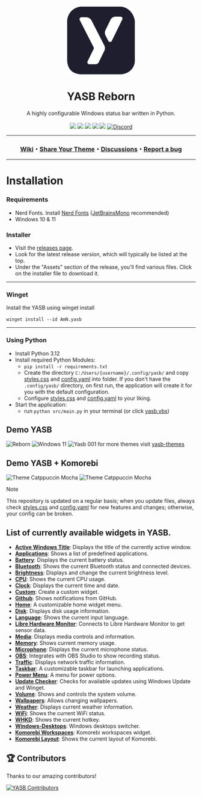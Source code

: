<p align="center"><img src="https://raw.githubusercontent.com/amnweb/yasb/main/src/assets/images/app_icon.png" width="180"></p>
<h1 align="center">YASB Reborn</h1>
<p align="center">
  A highly configurable Windows status bar written in Python.
  <br><br>
  <a href="https://opensource.org/licenses/MIT"><img src="https://img.shields.io/badge/License-MIT-yellow.svg"></a>
  <a href="https://github.com/amnweb/yasb"><img src="https://img.shields.io/github/languages/top/amnweb/yasb"></a>
  <a href="https://github.com/amnweb/yasb/issues"><img src="https://img.shields.io/github/issues/amnweb/yasb?label=Issues"></a>
  <a href="https://github.com/amnweb/yasb/releases"><img src="https://img.shields.io/github/downloads/amnweb/yasb/total?label=Total%20Downloads"></a>
  <a href="https://github.com/amnweb/yasb/releases/latest"><img src="https://img.shields.io/github/v/release/amnweb/yasb?label=Latest%20Release"></a>
  <a href="https://discord.gg/Db6t9bUnQn" title="Discord"><img alt="Discord" src="https://img.shields.io/discord/898554690126630914?label=Discord&cacheSeconds=600"></a>
</p>

***

<h3 align="center">
<a href="https://github.com/amnweb/yasb/wiki">Wiki</a>・<a href="https://github.com/amnweb/yasb-themes">Share Your Theme</a>・<a href="https://github.com/amnweb/yasb/discussions">Discussions</a>・<a href="https://github.com/amnweb/yasb/issues">Report a bug</a>
</h3>

***

# Installation

### Requirements
- Nerd Fonts. Install [Nerd Fonts](https://www.nerdfonts.com/font-downloads) ([JetBrainsMono](https://github.com/ryanoasis/nerd-fonts/releases/latest/download/JetBrainsMono.zip) recommended)
- Windows 10 & 11

### Installer
- Visit the [releases page](https://github.com/amnweb/yasb/releases).
- Look for the latest release version, which will typically be listed at the top.
- Under the "Assets" section of the release, you’ll find various files. Click on the installer file to download it.

***

### Winget
Install the YASB using winget install
```
winget install --id AmN.yasb
```
***

### Using Python
- Install Python 3.12
- Install required Python Modules:
  - `pip install -r requirements.txt`
  - Create the directory `C:/Users/{username}/.config/yasb/` and copy [styles.css](src/styles.css) and [config.yaml](src/config.yaml) into folder. If you don't have the `.config/yasb/` directory, on first run, the application will create it for you with the default configuration.
  - Configure [styles.css](src/styles.css) and [config.yaml](src/config.yaml) to your liking.
- Start the application:
  - run `python src/main.py` in your terminal (or click [yasb.vbs](src/yasb.vbs))



## Demo YASB
![Reborn](demo/demo3.png)
![Windows 11](https://raw.githubusercontent.com/amnweb/yasb-themes/refs/heads/main/themes/7d3895d4-454b-40db-a2f9-44a238d5793b/image.png)
![Yasb 001](https://raw.githubusercontent.com/amnweb/yasb-themes/refs/heads/main/themes/61e6a045-e090-4f33-a41b-6938702eb446/image.png)
for more themes visit [yasb-themes](https://github.com/amnweb/yasb-themes)
## Demo YASB + Komorebi
![Theme Catppuccin Mocha](demo/demo.png)
![Theme Catppuccin Mocha](demo/demo2.png)

> [!NOTE]  
> This repository is updated on a regular basis; when you update files, always check [styles.css](src/styles.css) and [config.yaml](src/config.yaml) for new features and changes; otherwise, your config can be broken.


## List of currently available widgets in YASB.

- **[Active Windows Title](https://github.com/amnweb/yasb/wiki/(Widget)-Active-Windows-Title)**: Displays the title of the currently active window.
- **[Applications](https://github.com/amnweb/yasb/wiki/(Widget)-Applications)**: Shows a list of predefined applications.
- **[Battery](https://github.com/amnweb/yasb/wiki/(Widget)-Battery)**: Displays the current battery status.
- **[Bluetooth](https://github.com/amnweb/yasb/wiki/(Widget)-Bluetooth)**: Shows the current Bluetooth status and connected devices.
- **[Brightness](https://github.com/amnweb/yasb/wiki/(Widget)-Brightness)**: Displays and change the current brightness level.
- **[CPU](https://github.com/amnweb/yasb/wiki/(Widget)-CPU)**: Shows the current CPU usage.
- **[Clock](https://github.com/amnweb/yasb/wiki/(Widget)-Clock)**: Displays the current time and date.
- **[Custom](https://github.com/amnweb/yasb/wiki/(Widget)-Custom)**: Create a custom widget.
- **[Github](https://github.com/amnweb/yasb/wiki/(Widget)-Github)**: Shows notifications from GitHub.
- **[Home](https://github.com/amnweb/yasb/wiki/(Widget)-Home)**: A customizable home widget menu.
- **[Disk](https://github.com/amnweb/yasb/wiki/(Widget)-Disk)**: Displays disk usage information.
- **[Language](https://github.com/amnweb/yasb/wiki/(Widget)-Language)**: Shows the current input language.
- **[Libre Hardware Monitor](https://github.com/amnweb/yasb/wiki/(Widget)-Libre-HW-Monitor)**: Connects to Libre Hardware Monitor to get sensor data.
- **[Media](https://github.com/amnweb/yasb/wiki/(Widget)-Media)**: Displays media controls and information.
- **[Memory](https://github.com/amnweb/yasb/wiki/(Widget)-Memory)**: Shows current memory usage.
- **[Microphone](https://github.com/amnweb/yasb/wiki/(Widget)-Microphone)**: Displays the current microphone status.
- **[OBS](https://github.com/amnweb/yasb/wiki/(Widget)-Obs)**: Integrates with OBS Studio to show recording status.
- **[Traffic](https://github.com/amnweb/yasb/wiki/(Widget)-Traffic)**: Displays network traffic information.
- **[Taskbar](https://github.com/amnweb/yasb/wiki/(Widget)-Taskbar)**: A customizable taskbar for launching applications.
- **[Power Menu](https://github.com/amnweb/yasb/wiki/(Widget)-Power-Menu)**: A menu for power options.
- **[Update Checker](https://github.com/amnweb/yasb/wiki/(Widget)-Update-Check)**: Checks for available updates using Windows Update and Winget.
- **[Volume](https://github.com/amnweb/yasb/wiki/(Widget)-Volume)**: Shows and controls the system volume.
- **[Wallpapers](https://github.com/amnweb/yasb/wiki/(Widget)-Wallpapers)**: Allows changing wallpapers.
- **[Weather](https://github.com/amnweb/yasb/wiki/(Widget)-Weather)**: Displays current weather information.
- **[WiFi](https://github.com/amnweb/yasb/wiki/(Widget)-WiFi)**: Shows the current WiFi status.
- **[WHKD](https://github.com/amnweb/yasb/wiki/(Widget)-Whkd)**: Shows the current hotkey.
- **[Windows-Desktops](https://github.com/amnweb/yasb/wiki/(Widget)-Windows-Desktops)**: Windows desktops switcher.
- **[Komorebi Workspaces](https://github.com/amnweb/yasb/wiki/(Widget)-Komorebi-Workspaces)**: Komorebi workspaces widget.
- **[Komorebi Layout](https://github.com/amnweb/yasb/wiki/(Widget)-Komorebi-Layout)**: Shows the current layout of Komorebi.


## 🏆 Contributors
Thanks to our amazing contributors!

[![YASB Contributors](https://contrib.rocks/image?repo=amnweb/yasb)](https://github.com/amnweb/yasb/graphs/contributors)